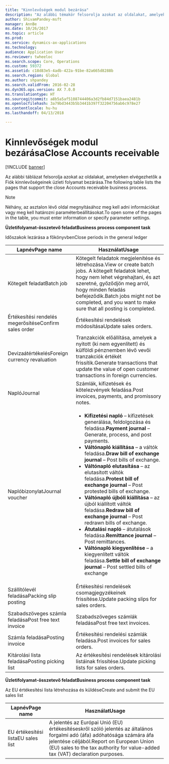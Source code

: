 ```yaml
---
title: "Kinnlevőségek modul bezárása"
description: "Az alábbi témakör felsorolja azokat az oldalakat, amelyeken elvégezhetők a Fiók kinnlevőségeinek üzleti folyamat bezárása."
author: ShivamPandey-msft
manager: AnnBe
ms.date: 10/26/2017
ms.topic: article
ms.prod: 
ms.service: dynamics-ax-applications
ms.technology: 
audience: Application User
ms.reviewer: twheeloc
ms.search.scope: Core, Operations
ms.custom: 59372
ms.assetid: c18d83e5-4adb-422a-91be-82a665d8288b
ms.search.region: Global
ms.author: shpandey
ms.search.validFrom: 2016-02-28
ms.dyn365.ops.version: AX 7.0.0
ms.translationtype: HT
ms.sourcegitcommit: a8b5a5af5108744406a3d2fb84d7151baea2481b
ms.openlocfilehash: 3a79bd3443b5b3441b397f32204756ab6c978e27
ms.contentlocale: hu-hu
ms.lasthandoff: 04/13/2018

---
```


# <a name="close-accounts-receivable"></a><span data-ttu-id="b891e-103">Kinnlevőségek modul bezárása</span><span class="sxs-lookup"><span data-stu-id="b891e-103">Close Accounts receivable</span></span>

[!INCLUDE [banner](../includes/banner.md)]

<span data-ttu-id="b891e-104">Az alábbi táblázat felsorolja azokat az oldalakat, amelyeken elvégezhetők a Fiók kinnlevőségeinek üzleti folyamat bezárása.</span><span class="sxs-lookup"><span data-stu-id="b891e-104">The following table lists the pages that support the close Accounts receivable business process.</span></span>

> [!NOTE] 
> <span data-ttu-id="b891e-105">Néhány, az asztalon lévő oldal megnyításához meg kell adni információkat vagy meg kell határozni paraméterbeállításokat.</span><span class="sxs-lookup"><span data-stu-id="b891e-105">To open some of the pages in the table, you must enter information or specify parameter settings.</span></span>

<span data-ttu-id="b891e-106">**Üzletifolyamat-összetevő feladat**</span><span class="sxs-lookup"><span data-stu-id="b891e-106">**Business process component task**</span></span>                   

<span data-ttu-id="b891e-107">Időszakok lezárása a főkönyvben</span><span class="sxs-lookup"><span data-stu-id="b891e-107">Close periods in the general ledger</span></span>

| <span data-ttu-id="b891e-108">Lapnév</span><span class="sxs-lookup"><span data-stu-id="b891e-108">Page name</span></span>                            | <span data-ttu-id="b891e-109">Használat</span><span class="sxs-lookup"><span data-stu-id="b891e-109">Usage</span></span>                                                                                      |
|--------------------------------------|--------------------------------------------------------------------------------------------|
|<span data-ttu-id="b891e-110">Kötegelt feladat</span><span class="sxs-lookup"><span data-stu-id="b891e-110">Batch job</span></span>                             | <span data-ttu-id="b891e-111">Kötegelt feladatok megjelenítése és létrehozása.</span><span class="sxs-lookup"><span data-stu-id="b891e-111">View or create batch jobs.</span></span> <span data-ttu-id="b891e-112">A kötegelt feladatok lehet, hogy nem lehet végrehajtani, és azt szeretné, győződjön meg arról, hogy minden feladás befejeződik.</span><span class="sxs-lookup"><span data-stu-id="b891e-112">Batch jobs might not be completed, and you want to make sure that all posting is completed.</span></span>                                                                                                               |
|<span data-ttu-id="b891e-113">Értékesítési rendelés megerősítése</span><span class="sxs-lookup"><span data-stu-id="b891e-113">Confirm sales order</span></span>                   | <span data-ttu-id="b891e-114">Értékesítési rendelések módosítása</span><span class="sxs-lookup"><span data-stu-id="b891e-114">Update sales orders.</span></span>                                                                       |
|<span data-ttu-id="b891e-115">Devizaátértékelés</span><span class="sxs-lookup"><span data-stu-id="b891e-115">Foreign currency revaluation</span></span>          | <span data-ttu-id="b891e-116">Tranzakciók előállítása, amelyek a nyitott (ki nem egyenlített) és külföldi pénznemben lévő vevői tranzakciók értékét frissítik.</span><span class="sxs-lookup"><span data-stu-id="b891e-116">Generate transactions that update the value of open customer transactions in foreign currencies.</span></span>                                                                                                                         |
| <span data-ttu-id="b891e-117">Napló</span><span class="sxs-lookup"><span data-stu-id="b891e-117">Journal</span></span>                              | <span data-ttu-id="b891e-118">Számlák, kifizetések és kötelezvények feladása.</span><span class="sxs-lookup"><span data-stu-id="b891e-118">Post invoices, payments, and promissory notes.</span></span>                                             |
| <span data-ttu-id="b891e-119">Naplóbizonylat</span><span class="sxs-lookup"><span data-stu-id="b891e-119">Journal voucher</span></span>                      |<ul><li><span data-ttu-id="b891e-120">**Kifizetési napló** – kifizetések generálása, feldolgozása és feladása.</span><span class="sxs-lookup"><span data-stu-id="b891e-120">**Payment journal** – Generate, process, and post payments.</span></span></li><li><span data-ttu-id="b891e-121">**Váltónapló kiállítása** – a váltók feladása.</span><span class="sxs-lookup"><span data-stu-id="b891e-121">**Draw bill of exchange journal** – Post bills of exchange.</span></span></li><li><span data-ttu-id="b891e-122">**Váltónapló elutasítása** – az elutasított váltók feladása.</span><span class="sxs-lookup"><span data-stu-id="b891e-122">**Protest bill of exchange journal** – Post protested bills of exchange.</span></span></li><li><span data-ttu-id="b891e-123">**Váltónapló újbóli kiállítása** – az újból kiállított váltók feladása.</span><span class="sxs-lookup"><span data-stu-id="b891e-123">**Redraw bill of exchange journal** – Post redrawn bills of exchange.</span></span></li><li><span data-ttu-id="b891e-124">**Átutalási napló** – átutalások feladása.</span><span class="sxs-lookup"><span data-stu-id="b891e-124">**Remittance journal** – Post remittances.</span></span></li><li><span data-ttu-id="b891e-125">**Váltónapló kiegyenlítése** – a kiegyenlített váltók feladása.</span><span class="sxs-lookup"><span data-stu-id="b891e-125">**Settle bill of exchange journal** – Post settled bills of exchange</span></span></li></ul>                   |
| <span data-ttu-id="b891e-126">Szállítólevél feladása</span><span class="sxs-lookup"><span data-stu-id="b891e-126">Packing slip posting</span></span>                 | <span data-ttu-id="b891e-127">Értékesítési rendelések csomagjegyzékeinek frissítése.</span><span class="sxs-lookup"><span data-stu-id="b891e-127">Update packing slips for sales orders.</span></span>                                                     |
| <span data-ttu-id="b891e-128">Szabadszöveges számla feladása</span><span class="sxs-lookup"><span data-stu-id="b891e-128">Post free text invoice</span></span>               | <span data-ttu-id="b891e-129">Szabadszöveges számlák feladása</span><span class="sxs-lookup"><span data-stu-id="b891e-129">Post free text invoices.</span></span>                                                                   |
| <span data-ttu-id="b891e-130">Számla feladása</span><span class="sxs-lookup"><span data-stu-id="b891e-130">Posting invoice</span></span>                      | <span data-ttu-id="b891e-131">Értékesítési rendelési számlák feladása.</span><span class="sxs-lookup"><span data-stu-id="b891e-131">Post invoices for sales orders.</span></span>                                                            |
| <span data-ttu-id="b891e-132">Kitárolási lista feladása</span><span class="sxs-lookup"><span data-stu-id="b891e-132">Posting picking list</span></span>                 |<span data-ttu-id="b891e-133">Az értékesítési rendelések kitárolási listáinak frissítése.</span><span class="sxs-lookup"><span data-stu-id="b891e-133">Update picking lists for sales orders.</span></span>                                                      |

<span data-ttu-id="b891e-134">**Üzletifolyamat-összetevő feladat**</span><span class="sxs-lookup"><span data-stu-id="b891e-134">**Business process component task**</span></span>   

<span data-ttu-id="b891e-135">Az EU értékesítési lista létrehozása és küldése</span><span class="sxs-lookup"><span data-stu-id="b891e-135">Create and submit the EU sales list</span></span>

| <span data-ttu-id="b891e-136">Lapnév</span><span class="sxs-lookup"><span data-stu-id="b891e-136">Page name</span></span>                            | <span data-ttu-id="b891e-137">Használat</span><span class="sxs-lookup"><span data-stu-id="b891e-137">Usage</span></span>                                                                                      |
|--------------------------------------|--------------------------------------------------------------------------------------------|
|<span data-ttu-id="b891e-138">EU értékesítési lista</span><span class="sxs-lookup"><span data-stu-id="b891e-138">EU sales list</span></span>                         | <span data-ttu-id="b891e-139">A jelentés az Európai Unió (EU) értékesítéseskről szóló jelentés az általános forgalmi adó (áfa) adóhatósága számára áfa jelentése céljából.</span><span class="sxs-lookup"><span data-stu-id="b891e-139">Report on European Union (EU) sales to the tax authority for value-added tax (VAT) declaration purposes.</span></span>                                                                                                                           |







